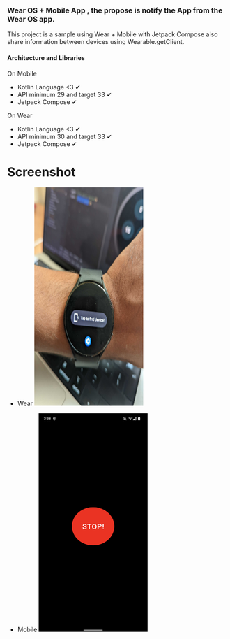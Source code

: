 ### Wear OS + Mobile App , the propose is notify the App from the Wear OS app.

This project is a sample using Wear + Mobile with Jetpack Compose also share information between devices using Wearable.getClient.

#### Architecture and Libraries

On Mobile
* Kotlin Language <3 ✔
* API minimum 29 and target 33 ✔
* Jetpack Compose ✔

On Wear
* Kotlin Language <3 ✔
* API minimum 30 and target 33 ✔
* Jetpack Compose ✔

# Screenshot
- Wear
  <img src="PXL_20230809_133730153.jpg" width="250" height="500" />

- Mobile
  <img src="Screenshot_20230809-153822.png" width="250" height="500" />
